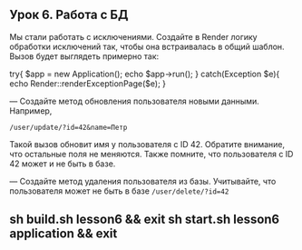 ## Урок 6. Работа с БД
Мы стали работать с исключениями. Создайте в Render логику обработки исключений так, чтобы она встраивалась в общий шаблон. Вызов будет выглядеть примерно так:

try{
$app = new Application();
echo $app->run();
}
catch(Exception $e){
echo Render::renderExceptionPage($e);
}

— Создайте метод обновления пользователя новыми данными. Например,

`/user/update/?id=42&name=Петр`

Такой вызов обновит имя у пользователя с ID 42. Обратите внимание, что остальные поля не меняются. Также помните, что пользователя с ID 42 может и не быть в базе.

— Создайте метод удаления пользователя из базы. Учитывайте, что пользователя может не быть в базе
`/user/delete/?id=42`



## sh build.sh lesson6 && exit sh start.sh lesson6 application && exit